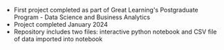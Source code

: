 * First project completed as part of Great Learning's Postgraduate Program - Data Science and Business Analytics
* Project completed January 2024
* Repository includes two files: interactive python notebook and CSV file of data imported into notebook
